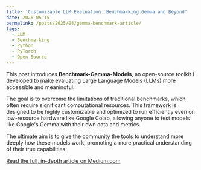 ```yaml
---
title: 'Customizable LLM Evaluation: Benchmarking Gemma and Beyond'
date: 2025-05-15
permalink: /posts/2025/04/gemma-benchmark-article/
tags:
  - LLM
  - Benchmarking
  - Python
  - PyTorch
  - Open Source
---
```


This post introduces **Benchmark-Gemma-Models**, an open-source toolkit I developed to make evaluating Large Language Models (LLMs) more accessible and meaningful.

The goal is to overcome the limitations of traditional benchmarks, which often require significant computational resources. This framework is designed to be highly customizable and optimized to run efficiently even on low-resource hardware like Google Colab, allowing anyone to test models like Google's Gemma with their own data and metrics.

The ultimate aim is to give the community the tools to understand more deeply how these models work, promoting a more practical understanding of their true capabilities.

[Read the full, in-depth article on Medium.com](https://medium.com/@domenicolacavalla8/customizable-llm-evaluation-benchmarking-gemma-and-beyond-with-benchmark-gemma-models-9dc6a5266be8)